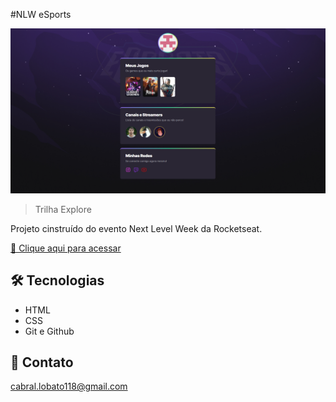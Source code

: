 #NLW eSports

![preview](/github/preview.png)

> Trilha Explore

Projeto cinstruído do evento Next Level Week da Rocketseat.

[📎 Clique aqui para acessar](https://gabrielobatocabral.github.io/Esports/)

## 🛠️ Tecnologias

- HTML
- CSS
- Git e Github

## 📲 Contato

cabral.lobato118@gmail.com